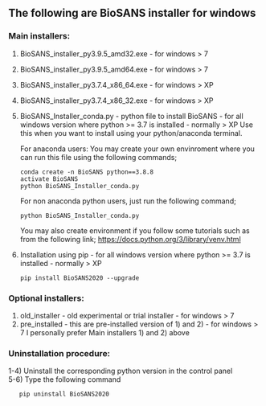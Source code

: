 ## The following are BioSANS installer for windows

### Main installers:

1) BioSANS_installer_py3.9.5_amd32.exe   - for windows > 7
2) BioSANS_installer_py3.9.5_amd64.exe   - for windows > 7
3) BioSANS_installer_py3.7.4_x86_64.exe  - for windows > XP
4) BioSANS_installer_py3.7.4_x86_32.exe  - for windows > XP
5) BioSANS_Installer_conda.py - python file to install BioSANS - 
   for all windows version where python >= 3.7 is installed - normally > XP
   Use this when you want to install using your python/anaconda terminal. 

   For anaconda users:
   You may create your own envinroment where you can run this file using the following commands;

       conda create -n BioSANS python==3.8.8
       activate BioSANS
       python BioSANS_Installer_conda.py

   For non anaconda python users, just run the following command;
   
       python BioSANS_Installer_conda.py

   You may also create environment if you follow some tutorials such as from the following link;
   https://docs.python.org/3/library/venv.html 
6) Installation using pip - for all windows version where python >= 3.7 is installed - normally > XP

       pip install BioSANS2020 --upgrade

### Optional installers:

1) old_installer - old experimental or trial installer          - for windows > 7
2) pre_installed - this are pre-installed version of 1) and 2)  - for windows > 7
   I personally prefer Main installers 1) and 2) above
	   
### Uninstallation procedure:

1-4) Uninstall the corresponding python version in the control panel <br/>
5-6) Type the following command

       pip uninstall BioSANS2020
